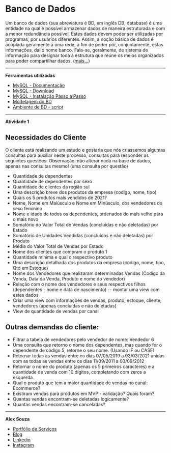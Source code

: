# Banco de Dados

Um banco de dados (sua abreviatura é BD, em inglês DB, database) é uma entidade na qual é possível armazenar dados de maneira estruturada e com a menor redundância possível. Estes dados devem poder ser utilizadas por programas, por usuários diferentes. Assim, a noção básica de dados é acoplada geralmente a uma rede, a fim de poder pôr, conjuntamente, estas informações, daí o nome banco. Fala-se, geralmente, de sistema de informação para designar toda a estrutura que reúne os meios organizados para poder compartilhar dados. ([mais...](https://blogdozouza.wordpress.com/dados/estruturados/banco-de-dados/))

-----------
**Ferramentas utilizadas**
- [MySQL - Documentação](https://dev.mysql.com/doc/)
- [MySQL - Download](https://dev.mysql.com/downloads/mysql/)
- [MySQL - Instalação Passo a Passo](https://dicasdeprogramacao.com.br/como-instalar-o-mysql-no-windows/)
- [Modelagem do BD](https://github.com/aasouzaconsult/banco-de-dados-para-analistas-e-cientistas-de-dados/blob/main/1.%20Modelagem_BD_ERP.png)
- [Ambiente de BD - script](https://github.com/aasouzaconsult/banco-de-dados-para-analistas-e-cientistas-de-dados/blob/main/1.%20Script_Criacao_BD_ERP.sql)

---------------
**Atividade 1**

Necessidades do Cliente
------------------------

O cliente está realizando um estudo e gostaria que nós criássemos algumas consultas para auxiliar neste processo, consultas para responder as seguintes questões: 
Observação: não alterar nada na base de dados, apenas nas consultas mesmo! (uma consulta por questão)


- Quantidade de dependentes
- Quantidade de dependentes por sexo
- Quantidade de clientes da região sul
- Uma descrição breve dos produtos da empresa (codigo, nome, tipo)
- Quais os 5 produtos mais vendidos de 2021?
- Nome, Nome em Maiúsculo e Nome em Minúsculo, dos vendedores do sexo feminino
- Nome e idade de todos os dependentes, ordenados do mais velho para o mais novo
- Somatório do Valor Total de Vendas (concluídas e não deletadas) por Estado
- Somatório de Unidades Vendidas (concluídas e não deletadas) por Produto
- Média do Valor Total de Vendas por Estado
- Nome dos clientes que compram o produto 1
- Quantidade mínima e qual o respectivo produto
- Uma descrição detalhada dos produtos da empresa (codigo, nome, tipo, Qtd em Estoque)
- Nome dos Vendedores que realizaram determinadas Vendas (Codigo da Venda, Data da Venda, Produto e nome do vendedor)
- Relação com o nome dos vendedores e seus respectivos filhos (dependentes - nome e data de nascimento) -- montar uma view com estes dados
- Criar uma view com informações de vendas, produto, estoque, cliente, vendedores (apenas concluídas e não deletadas)
- View de quantidade de vendas por canal

Outras demandas do cliente:
---------------------------
- Filtrar a tabela de vendedores pelo vendedor de nome: Vendedor 6
- Uma consulta que retorno o nome dos dependentes, mas quando for o dependente de código 5, retorne o seu nome. (Usando IF ou CASE)
- Retornar todas as vendas entre os dias 07/05/2019 a 03/03/2021 unidas com as todas as vendas entre os dias 11/09/2011 a 03/09/2012
- Retornar o nome do produto (apenas os 5 primeiros caracteres) e a quantidade de venda com 10 dígitos, completando com zeros a esquerda.
- Qual o produto que tem a maior quantidade de vendas no canal: Ecommerce?
- Existiram vendas para produtos em MVP - validação? Quais foram?
- Quantas vendas encontram-se deletadas logicamente?
- Quantas vendas encontram-se canceladas?

-----------
**Alex Souza**
- [Portfólio de Serviços](https://github.com/aasouzaconsult/Cientista-de-Dados)
- [Blog](https://blogdozouza.wordpress.com/)
- [Linkedin](https://www.linkedin.com/in/alex-souza/)
- [Instagram](https://www.instagram.com/alexsouzamsc/)
